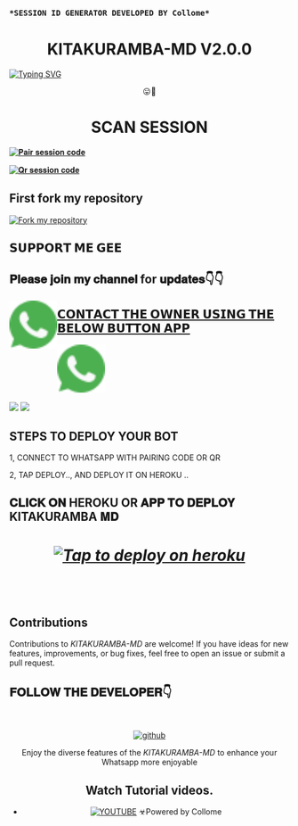 ### `*SESSION ID GENERATOR DEVELOPED BY Collome*`

 <h1 align="center"> KITAKURAMBA-MD V2.0.0</h1>



      
[![Typing SVG](https://readme-typing-svg.herokuapp.com?font=Rockstar-ExtraBold&color=pink&lines=Ȃ̈M̑̈+KITAKURAMBA+M̑̈D̑̈+C̑̈Ȓ̈Ȇ̈Ȃ̈T̑̈Ȇ̈D̑̈+B̑̈Y̑̈+COLLOME)](https://git.io/typing-svg)


 
<p align="center"> 😛👿
</p>



                     

 <h1 align="center">  SCAN SESSION </h1>
 

  <a href="https://collomeknec.onrender.com"><img src="https://img.shields.io/badge/Pair%20session%20code-white" alt="𝐏𝐚𝐢𝐫 𝐬𝐞𝐬𝐬𝐢𝐨𝐧 𝐜𝐨𝐝𝐞" width="300"></a>


  <a href="https://collomeknec.onrender.com"><img src="https://img.shields.io/badge/qr%20session%20code-orange" alt="𝐐𝐫 𝐬𝐞𝐬𝐬𝐢𝐨𝐧 𝐜𝐨𝐝𝐞" width="300"></a>
  

## First fork my repository
<a href="https://github.com/Collomeknec/Collomeknec/fork"><img src="https://img.shields.io/badge/Fork%20My%20Repository-blue" alt="Fork my repository" width="300"></a>
## 𝗦𝗨𝗣𝗣𝗢𝗥𝗧 𝗠𝗘 𝗚𝗘𝗘


## 𝐏𝐥𝐞𝐚𝐬𝐞 𝐣𝐨𝐢𝐧 𝐦𝐲 𝐜𝐡𝐚𝐧𝐧𝐞𝐥 for  𝐮𝐩𝐝𝐚𝐭𝐞𝐬👇👇


<p align="centre">
  <a href="https://whatsapp.com/channel/0029VagJS3S0LKZJzeN30G0G">
    <img align="left" alt="SIEGRIN | Whastapp" width="86px" src="https://raw.githubusercontent.com/PikaBotz/My_Personal_Space/main/Images/AnyaBot_pics/Anya_v2/Whatsapp.svg" />
  

   
   

## 𝗖𝗢𝗡𝗧𝗔𝗖𝗧 𝗧𝗛𝗘 𝗢𝗪𝗡𝗘𝗥 𝗨𝗦𝗜𝗡𝗚 𝗧𝗛𝗘 𝗕𝗘𝗟𝗢𝗪 𝗕𝗨𝗧𝗧𝗢𝗡 𝗔𝗣𝗣

<p align="left">
  <a href="https://wa.me/254748895682?text=Hello%20Collome~tech%20...%20I%20need%20some%20help%20in%20kitakuramba%20md">
    <img align="centre" alt="SIEGRIN | Whastapp" width="86px" src="https://raw.githubusercontent.com/PikaBotz/My_Personal_Space/main/Images/AnyaBot_pics/Anya_v2/Whatsapp.svg" />

   
 <a><img src='https://i.imgur.com/LyHic3i.gif'/></a>
<a><img src='https://i.imgur.com/LyHic3i.gif'/></a>

## STEPS TO DEPLOY YOUR BOT






1, CONNECT TO WHATSAPP WITH PAIRING CODE OR QR



2, TAP DEPLOY.., AND DEPLOY IT ON HEROKU ..

## 𝐂𝐋𝐈𝐂𝐊 𝐎𝐍 HEROKU OR 𝐀𝐏𝐏 𝐓𝐎 𝐃𝐄𝐏𝐋𝐎𝐘  KITAKURAMBA 𝐌𝐃
<h1 align="center">
 
 ***[![Tap to deploy on heroku](https://www.herokucdn.com/deploy/button.svg)](https://dashboard.heroku.com/new?button-url=https://github.com/Collomeknec/Collomeknec&template=https://github.com/Collomeknec/Collomeknec.git)***

<br>


## Contributions


Contributions to *KITAKURAMBA-MD* are welcome! If you have ideas for new features, improvements, or bug fixes, feel free to open an issue or submit a pull request.
## 𝐅𝐎𝐋𝐋𝐎𝐖 𝐓𝐇𝐄 𝐃𝐄𝐕𝐄𝐋𝐎𝐏𝐄𝐑👇

<br/> <div align="center">
[![github](https://github.com/github.png?size=100)](https://github.com/Collomeknec)

Enjoy the diverse features of the *KITAKURAMBA-MD*  to enhance your Whatsapp more enjoyable
## Watch Tutorial videos.
* [![YOUTUBE](https://img.shields.io/badge/HOW_TO_DEPLOY-red?style=for-the-badge&logo=youtube&logoColor=white)](https://youtube.com/@gaming_menance?si=6rHZnvI8BnA3NhMR)
☣Powered by Collome
